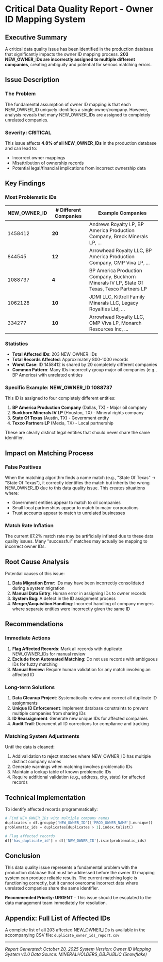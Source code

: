 # Critical Data Quality Report - Owner ID Mapping System

## Executive Summary
A critical data quality issue has been identified in the production database that significantly impacts the owner ID mapping process. **203 NEW_OWNER_IDs are incorrectly assigned to multiple different companies**, creating ambiguity and potential for serious matching errors.

## Issue Description

### The Problem
The fundamental assumption of owner ID mapping is that each NEW_OWNER_ID uniquely identifies a single owner/company. However, analysis reveals that many NEW_OWNER_IDs are assigned to completely unrelated companies.

### Severity: **CRITICAL**
This issue affects **4.8% of all NEW_OWNER_IDs** in the production database and can lead to:
- Incorrect owner mappings
- Misattribution of ownership records
- Potential legal/financial implications from incorrect ownership data

## Key Findings

### Most Problematic IDs

| NEW_OWNER_ID | # Different Companies | Example Companies |
|--------------|----------------------|-------------------|
| 1458412 | **20** | Andrews Royalty LP, BP America Production Company, Breck Minerals LP, ... |
| 844545 | **12** | Arrowhead Royalty LLC, BP America Production Company, CMP Viva LP, ... |
| 1088737 | **4** | BP America Production Company, Buckhorn Minerals IV LP, State Of Texas, Texco Partners LP |
| 1062128 | **10** | JDMI LLC, Kittrell Family Minerals LLC, Legacy Royalties Ltd, ... |
| 334277 | **10** | Arrowhead Royalty LLC, CMP Viva LP, Monarch Resources Inc, ... |

### Statistics
- **Total Affected IDs**: 203 NEW_OWNER_IDs
- **Total Records Affected**: Approximately 800-1000 records
- **Worst Case**: ID 1458412 is shared by 20 completely different companies
- **Common Pattern**: Many IDs incorrectly group major oil companies (e.g., BP America) with unrelated entities

### Specific Example: NEW_OWNER_ID 1088737
This ID is assigned to four completely different entities:
1. **BP America Production Company** (Dallas, TX) - Major oil company
2. **Buckhorn Minerals IV LP** (Houston, TX) - Mineral rights company
3. **State Of Texas** (Austin, TX) - Government entity
4. **Texco Partners LP** (Mexia, TX) - Local partnership

These are clearly distinct legal entities that should never share the same identifier.

## Impact on Matching Process

### False Positives
When the matching algorithm finds a name match (e.g., "State Of Texas" → "State Of Texas"), it correctly identifies the match but inherits the wrong NEW_OWNER_ID due to this data quality issue. This creates situations where:
- Government entities appear to match to oil companies
- Small local partnerships appear to match to major corporations
- Trust accounts appear to match to unrelated businesses

### Match Rate Inflation
The current 87.2% match rate may be artificially inflated due to these data quality issues. Many "successful" matches may actually be mapping to incorrect owner IDs.

## Root Cause Analysis

Potential causes of this issue:
1. **Data Migration Error**: IDs may have been incorrectly consolidated during a system migration
2. **Manual Data Entry**: Human error in assigning IDs to owner records
3. **System Bug**: A defect in the ID assignment process
4. **Merger/Acquisition Handling**: Incorrect handling of company mergers where separate entities were incorrectly given the same ID

## Recommendations

### Immediate Actions
1. **Flag Affected Records**: Mark all records with duplicate NEW_OWNER_IDs for manual review
2. **Exclude from Automated Matching**: Do not use records with ambiguous IDs for fuzzy matching
3. **Manual Review**: Require human validation for any match involving an affected ID

### Long-term Solutions
1. **Data Cleanup Project**: Systematically review and correct all duplicate ID assignments
2. **Unique ID Enforcement**: Implement database constraints to prevent multiple companies from sharing IDs
3. **ID Reassignment**: Generate new unique IDs for affected companies
4. **Audit Trail**: Document all ID corrections for compliance and tracking

### Matching System Adjustments
Until the data is cleaned:
1. Add validation to reject matches where NEW_OWNER_ID has multiple distinct company names
2. Generate warnings when matching involves problematic IDs
3. Maintain a lookup table of known problematic IDs
4. Require additional validation (e.g., address, city, state) for affected records

## Technical Implementation

To identify affected records programmatically:
```python
# Find NEW_OWNER_IDs with multiple company names
duplicates = df.groupby('NEW_OWNER_ID')['PROD_OWNER_NAME'].nunique()
problematic_ids = duplicates[duplicates > 1].index.tolist()

# Flag affected records
df['has_duplicate_id'] = df['NEW_OWNER_ID'].isin(problematic_ids)
```

## Conclusion

This data quality issue represents a fundamental problem with the production database that must be addressed before the owner ID mapping system can produce reliable results. The current matching logic is functioning correctly, but it cannot overcome incorrect data where unrelated companies share the same identifier.

**Recommended Priority: URGENT** - This issue should be escalated to the data management team immediately for resolution.

## Appendix: Full List of Affected IDs

A complete list of all 203 affected NEW_OWNER_IDs is available in the accompanying CSV file: `duplicate_owner_ids_report.csv`

---

*Report Generated: October 20, 2025*
*System Version: Owner ID Mapping System v2.0*
*Data Source: MINERALHOLDERS_DB.PUBLIC (Snowflake)*